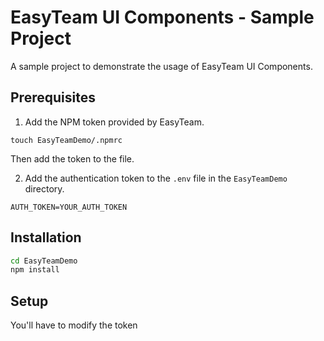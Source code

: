 # EasyTeam UI Components - Sample Project

A sample project to demonstrate the usage of EasyTeam UI Components.

## Prerequisites

1. Add the NPM token provided by EasyTeam.

```
touch EasyTeamDemo/.npmrc
```

Then add the token to the file.

2. Add the authentication token to the `.env` file in the `EasyTeamDemo` directory.

```
AUTH_TOKEN=YOUR_AUTH_TOKEN
```

## Installation

```bash
cd EasyTeamDemo
npm install
```

## Setup

You'll have to modify the token
